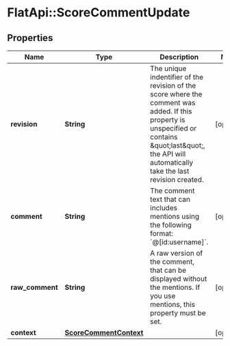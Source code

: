# FlatApi::ScoreCommentUpdate

## Properties
Name | Type | Description | Notes
------------ | ------------- | ------------- | -------------
**revision** | **String** | The unique indentifier of the revision of the score where the comment was added. If this property is unspecified or contains \&quot;last\&quot;, the API will automatically take the last revision created.  | [optional] 
**comment** | **String** | The comment text that can includes mentions using the following format: &#x60;@[id:username]&#x60;.  | [optional] 
**raw_comment** | **String** | A raw version of the comment, that can be displayed without the mentions. If you use mentions, this property must be set.  | [optional] 
**context** | [**ScoreCommentContext**](ScoreCommentContext.md) |  | [optional] 


